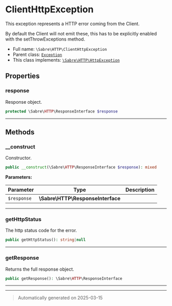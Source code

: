 
# ClientHttpException

This exception represents a HTTP error coming from the Client.

By default the Client will not emit these, this has to be explicitly enabled
with the setThrowExceptions method.

* Full name: `\Sabre\HTTP\ClientHttpException`
* Parent class: [`Exception`](../../Exception.md)
* This class implements:
[`\Sabre\HTTP\HttpException`](./HttpException.md)



## Properties


### response

Response object.

```php
protected \Sabre\HTTP\ResponseInterface $response
```






***

## Methods


### __construct

Constructor.

```php
public __construct(\Sabre\HTTP\ResponseInterface $response): mixed
```








**Parameters:**

| Parameter | Type | Description |
|-----------|------|-------------|
| `$response` | **\Sabre\HTTP\ResponseInterface** |  |





***

### getHttpStatus

The http status code for the error.

```php
public getHttpStatus(): string|null
```












***

### getResponse

Returns the full response object.

```php
public getResponse(): \Sabre\HTTP\ResponseInterface
```












***


***
> Automatically generated on 2025-03-15
